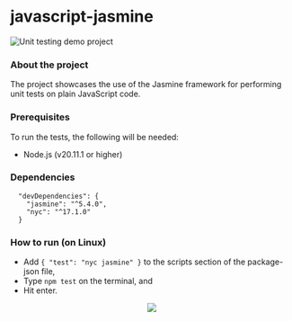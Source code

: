 # javascript-jasmine
![Unit testing demo project]( https://img.shields.io/badge/Demo_project-blue)

### About the project
The project showcases the use of the Jasmine framework for performing unit tests on plain JavaScript code.

### Prerequisites
To run the tests, the following will be needed: 
* Node.js (v20.11.1 or higher)

### Dependencies 
```
  "devDependencies": {
    "jasmine": "^5.4.0",
    "nyc": "^17.1.0"
  }
```

### How to run (on Linux)

* Add ``` { "test": "nyc jasmine" } ``` to the scripts section of the package-json file,
* Type ``` npm test ``` on the terminal, and
* Hit enter.

<p align="center">
  <a href="https://skillicons.dev">
    <img src="https://skillicons.dev/icons?i=vscode,javascript,nodejs&theme=light"/>
	 
  </a>
</p>
